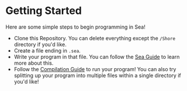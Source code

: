 # Getting Started
Here are some simple steps to begin programming in Sea!<br>
- Clone this Repository. You can delete everything except the `/Shore` directory if you'd like.
- Create a file ending in `.sea`.
- Write your program in that file. You can follow the [Sea Guide](./Reference.md) to learn more about this.
- Follow the [Compilation Guide](/#/docs/runners/usage) to run your program!
You can also try splitting up your program into multiple files within a single directory if you'd like!

